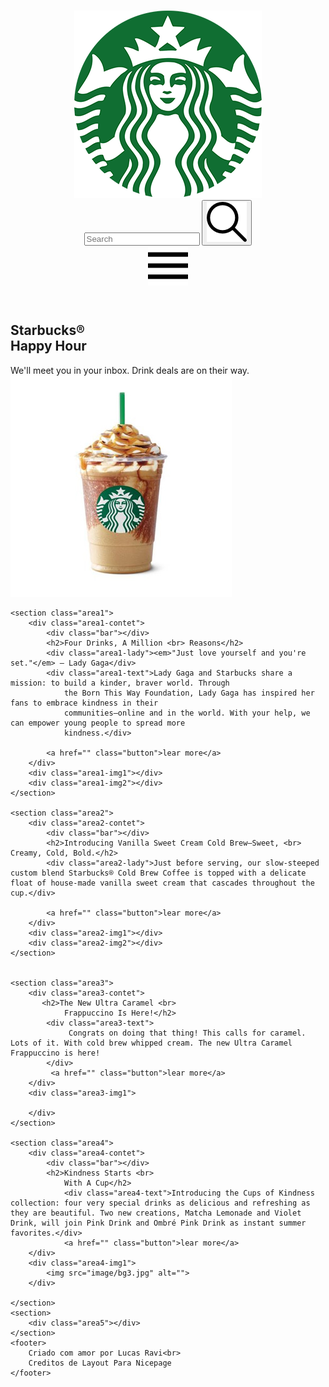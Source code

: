 # <!DOCTYPE html>
<html>

<head>
    <meta charset="UTF-8">
    <meta http-equiv="X-UA-Compatible" content="IE=edge">
    <meta name="viewport" content="width=device-width, initial-scale=1.0">
    <title>StarBucks</title>
    <link rel="stylesheet" href="css/template.css">
    <link rel="preconnect" href="https://fonts.googleapis.com">
    <link rel="preconnect" href="https://fonts.gstatic.com" crossorigin>
    <link href="https://fonts.googleapis.com/css2?family=Open+Sans:ital@0;1&family=Oswald:wght@400;700&display=swap"
        rel="stylesheet">

</head>

<body>
    <header>
        <div class="line"></div>
        <div class="container header-area">
            <div class="header-left">
                <a href="/"><img src="image/logo.png" alt=""></a>
            </div>
            <div class="header-right">
                <div class="header-search">
                    <form>
                        <input type="text" name="search" placeholder="Search">
                        <button>
                            <img src="image/loupe.png" alt="">
                        </button>
                    </form>
                </div>
                <div class="header-menu">
                    <img src="image/menu.png" alt="">
                </div>
            </div>
        </div>
    </header>
    <section class="banner">
        <div class="container">
            <h1>Starbucks® <br> Happy Hour</h1>
            <span>We'll meet you in your inbox. Drink deals are on their way.</span>
            <div class="banner-images">
                <img src="image/c1.jpg" alt="">
                <img src="image/c2.jpg" alt="">
                <img src="image/c3.jpg" alt="">
            </div>
        </div>
    </section>


    <section class="area1">
        <div class="area1-contet">
            <div class="bar"></div>
            <h2>Four Drinks, A Million <br> Reasons</h2>
            <div class="area1-lady"><em>"Just love yourself and you're set."</em> – Lady Gaga</div>
            <div class="area1-text">Lady Gaga and Starbucks share a mission: to build a kinder, braver world. Through
                the Born This Way Foundation, Lady Gaga has inspired her fans to embrace kindness in their
                communities—online and in the world. With your help, we can empower young people to spread more
                kindness.</div>

            <a href="" class="button">lear more</a>
        </div>
        <div class="area1-img1"></div>
        <div class="area1-img2"></div>
    </section>

    <section class="area2">
        <div class="area2-contet">
            <div class="bar"></div>
            <h2>Introducing Vanilla Sweet Cream Cold Brew—Sweet, <br> Creamy, Cold, Bold.</h2>
            <div class="area2-lady">Just before serving, our slow-steeped custom blend Starbucks® Cold Brew Coffee is topped with a delicate float of house-made vanilla sweet cream that cascades throughout the cup.</div>

            <a href="" class="button">lear more</a>
        </div>
        <div class="area2-img1"></div>
        <div class="area2-img2"></div>
    </section>


    <section class="area3">
        <div class="area3-contet">
           <h2>The New Ultra Caramel <br>
                Frappuccino Is Here!</h2>
            <div class="area3-text">
                 Congrats on doing that thing! This calls for caramel. Lots of it. With cold brew whipped cream. The new Ultra Caramel Frappuccino is here!
            </div>
             <a href="" class="button">lear more</a>
        </div>
        <div class="area3-img1">
           
        </div>
    </section>

    <section class="area4">
        <div class="area4-contet">
            <div class="bar"></div>
            <h2>Kindness Starts <br>
                With A Cup</h2>
                <div class="area4-text">Introducing the Cups of Kindness collection: four very special drinks as delicious and refreshing as they are beautiful. Two new creations, Matcha Lemonade and Violet Drink, will join Pink Drink and Ombré Pink Drink as instant summer favorites.</div>
                <a href="" class="button">lear more</a>
        </div>
        <div class="area4-img1">
            <img src="image/bg3.jpg" alt="">
        </div>
        
    </section>
    <section>
        <div class="area5"></div>
    </section>
    <footer>
        Criado com amor por Lucas Ravi<br> 
        Creditos de Layout Para Nicepage
    </footer>
</body>

</html>
